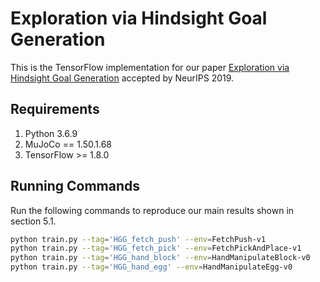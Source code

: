 # Exploration via Hindsight Goal Generation

This is the TensorFlow implementation for our paper [Exploration via Hindsight Goal Generation](http://arxiv.org/abs/1906.04279) accepted by NeurIPS 2019.


## Requirements
1. Python 3.6.9
2. MuJoCo == 1.50.1.68
3. TensorFlow >= 1.8.0

## Running Commands

Run the following commands to reproduce our main results shown in section 5.1.

```bash
python train.py --tag='HGG_fetch_push' --env=FetchPush-v1
python train.py --tag='HGG_fetch_pick' --env=FetchPickAndPlace-v1
python train.py --tag='HGG_hand_block' --env=HandManipulateBlock-v0
python train.py --tag='HGG_hand_egg' --env=HandManipulateEgg-v0
```
